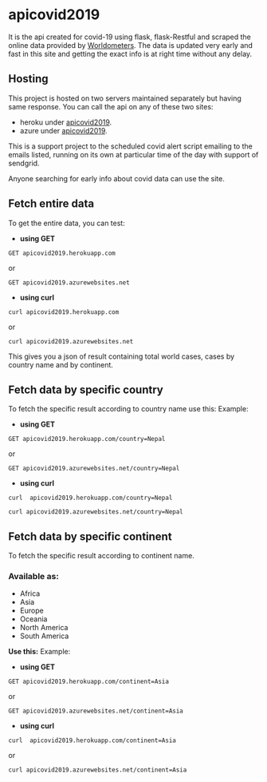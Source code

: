# apicovid2019 
It is the api created for covid-19 using flask, flask-Restful and scraped the online data
provided by [Worldometers](https://www.worldometers.info/coronavirus/).
The data is updated very early and fast in this site and getting the exact info is at right time
without any delay. 

## Hosting
This project is hosted on two servers maintained separately but having same response.
You can call the api on any of these two sites:

- heroku under [apicovid2019](https://apicovid2019.herokuapp.com).
- azure under [apicovid2019](https://apicovid2019.azurewebsites.net).

This is a support project to the scheduled covid alert script emailing 
to the emails listed, running on its own at particular time of the day
with support of sendgrid.

Anyone searching for early info about covid data can use the site.

## Fetch entire data 
To get the entire data, you can test:

- **using GET**
```
GET apicovid2019.herokuapp.com
```
or
 
```
GET apicovid2019.azurewebsites.net
```

- **using curl**
```
curl apicovid2019.herokuapp.com
```
or

```
curl apicovid2019.azurewebsites.net
```
This gives you a json of result containing total world cases, cases by country name and by continent.

## Fetch data by specific country 
To fetch the specific result according to country name
use this:
Example:

- **using GET**
```
GET apicovid2019.herokuapp.com/country=Nepal
```
or 

```
GET apicovid2019.azurewebsites.net/country=Nepal
```

- **using curl**
```
curl  apicovid2019.herokuapp.com/country=Nepal
```

```
curl apicovid2019.azurewebsites.net/country=Nepal
```

## Fetch data by specific continent 
To fetch the specific result according to continent name.
### Available as:
   - Africa
   - Asia
   - Europe
   - Oceania
   - North America
   - South America

**Use this:**
Example:

- **using GET**
```
GET apicovid2019.herokuapp.com/continent=Asia
```
or

```
GET apicovid2019.azurewebsites.net/continent=Asia
```


- **using curl** 
```
curl  apicovid2019.herokuapp.com/continent=Asia
```
or

```
curl apicovid2019.azurewebsites.net/continent=Asia
```



